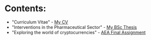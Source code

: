# Contents:

- "Curriculum Vitae" - [My CV](https://joostbouten.github.io/curriculum-vitae.pdf)
- "Interventions in the Pharmaceutical Sector" - [My BSc Thesis](https://joostbouten.github.io/thesis-joost-bouten-final.pdf)
- "Exploring the world of cryptocurrencies" - [AEA Final Assignment](https://joostbouten.github.io/AEA_Joost_Twan.html)

